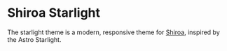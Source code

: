 # Shiroa Starlight

The starlight theme is a modern, responsive theme for [Shiroa](https://github.com/Myriad-Dreamin/shiroa/), inspired by the Astro Starlight.
